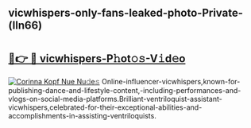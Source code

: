 ## vicwhispers-only-fans​-leaked-photo​-Private-(lln66)


# <h2><a href="https://mediaupload.pro?title=vicwhispers&ref=git">🔗👉 🔴 vicwhispers-P𝚑ot𝚘𝚜-V𝚒d𝚎o</a></h2>

[![Corinna Kopf Nue Nu𝚍e𝚜](https://i.imgur.com/0qMVB7G.gif)](https://mediaupload.pro?title=vicwhispers&ref=git)
Online-influencer-vicwhispers,known-for-publishing-dance-and-lifestyle-content,-including-performances-and-vlogs-on-social-media-platforms.Brilliant-ventriloquist-assistant-vicwhispers,celebrated-for-their-exceptional-abilities-and-accomplishments-in-assisting-ventriloquists.  